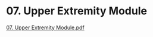# 07. Upper Extremity Module

[07. Upper Extremity Module.pdf](07%20Upper%20Extremity%20Module%20e3eeaf3526e040b4b6db79297b50e473/07._Upper_Extremity_Module.pdf)